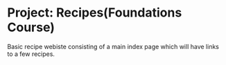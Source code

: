 # Project: Recipes(Foundations Course)
Basic recipe webiste consisting of a main index page which will have links to a few
recipes.